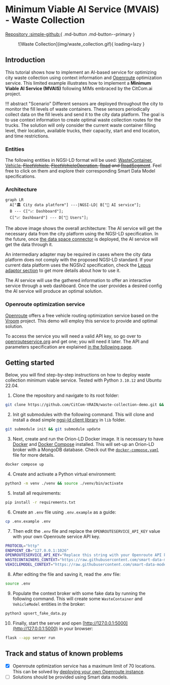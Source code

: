 # Minimum Viable AI Service (MVAIS) - Waste Collection 
[Repository :simple-github:](https://github.com/CitCom-VRAIN/waste-collection-demo){ .md-button .md-button--primary }

<figure markdown>
  ![Waste Collection](img/waste_collection.gif){ loading=lazy }
</figure>

## Introduction
This tutorial shows how to implement an AI-based service for optimizing city waste collection using context information and [Openroute](https://openrouteservice.org/) optimization service. This limited example illustrates how to implement a **Minimum Viable AI Service (MVAIS)** following MIMs embraced by the CitCom.ai project.

!!! abstract "Scenario"
    Different sensors are deployed throughout the city to monitor the fill levels of waste containers. These sensors periodically collect data on the fill levels and send it to the city data platform. The goal is to use context information to create optimal waste collection routes for the trucks. The solution will only consider the current waste container filling level, their location, available trucks, their capacity, start and end location, and time restrictions.

### Entities
The following entities in NGSI-LD format will be used: [WasteContainer](https://github.com/smart-data-models/dataModel.WasteManagement/tree/master/WasteContainer), [Vehicle](https://github.com/smart-data-models/dataModel.Transportation/tree/master/VehicleModel)~~, [FleetVehicle](), [FleetVehicleOperation](), [Road]() and [RoadSegment]()~~. Feel free to click on them and explore their corresponding Smart Data Model specifications.

### Architecture
```mermaid
graph LR
  A["🏛️ City data platform"] ---|NGSI-LD| B["🤖 AI service"];
  B --- C["📈 Dashboard"];
  C["📈 Dashboard"] --- D["👥 Users"];
```

The above image shows the overall architecture: The AI service will get the necessary data from the city platform using the NGSI-LD specification. In the future, once [the data space connector](./../data%20space%20connectors/fiware_connector.md) is deployed, the AI service will get the data through it. 

An intermediary adapter may be required in cases where the city data platform does not comply with the proposed NGSI-LD standard. If your current data platform uses the NGSIv2 specification, check the [Lepus adaptor section](../adaptors/lepus.md) to get more details about how to use it. 

The AI service will use the gathered information to offer an interactive service through a web dashboard. Once the user provides a desired config the AI service will produce an optimal solution.

### Openroute optimization service
[Openroute](https://openrouteservice.org/) offers a free vehicle routing optimization service based on the [Vroom](https://github.com/VROOM-Project/vroom) project. This demo will employ this service to provide and optimal solution. 

To access the service you will need a valid API key, so go over to [openrouteservice.org](https://openrouteservice.org) and get one; you will need it later. The API and parameters specification are explained [in the following page](https://github.com/VROOM-Project/vroom/blob/master/docs/API.md).

## Getting started
Below, you will find step-by-step instructions on how to deploy waste collection minimum viable service. Tested with Python `3.10.12` and Ubuntu 22.04.

1. Clone the repository and navigate to its root folder:
```bash
git clone https://github.com/CitCom-VRAIN/waste-collection-demo.git && cd waste-collection-demo
```

2. Init git submodules with the following command. This will clone and install a dead simple [ngsi-ld client library](https://github.com/CitCom-VRAIN/ngsild-client) in `lib` folder.
```bash
git submodule init && git submodule update
```

3. Next, create and run the Orion-LD Docker image. It is necessary to have [Docker](https://www.docker.com/) and [Docker Compose](https://docs.docker.com/compose) installed. This will set-up an Orion-LD broker with a MongoDB database. Check out the [`docker-compose.yaml`](https://github.com/CitCom-VRAIN/waste-collection-demo/blob/mvs-orionld/docker-compose.yaml) file for more details.
```bash
docker compose up
```

4. Create and activate a Python virtual environment:
```bash
python3 -m venv ./venv && source ./venv/bin/activate
```

5. Install all requirements:
```bash
pip install -r requirements.txt
```

6. Create an `.env` file using `.env.example` as a guide: 
```bash
cp .env.example .env
```

7. Then edit the `.env` file and replace the `OPENROUTESERVICE_API_KEY` value with your own Openroute service API key.
```bash
PROTOCOL="http"
ENDPOINT_CB="127.0.0.1:1026"
OPENROUTESERVICE_API_KEY="Replace this string with your Openroute API key"
WASTECONTAINERS_CONTEXT="https://raw.githubusercontent.com/smart-data-models/dataModel.WasteManagement/master/context.jsonld"
VEHICLEMODEL_CONTEXT="https://raw.githubusercontent.com/smart-data-models/dataModel.Transportation/master/context.jsonld"
```

8. After editing the file and saving it, read the .env file:
```bash
source .env
```  

9. Populate the context broker with some fake data by running the following command. This will create some `WasteContainer` and `VehicleModel` entities in the broker:
```bash
python3 upsert_fake_data.py
```

10. Finally, start the server and open [http://127.0.0.1:5000](http://127.0.0.1:5000) in your browser:
```bash
flask --app server run
```

## Track and status of known problems
- [X] Openroute optimization service has a maximum limit of 70 locations. This can be solved by [deploying your own Openroute instance](https://giscience.github.io/openrouteservice/getting-started).
- [ ] Solutions should be provided using Smart data models.